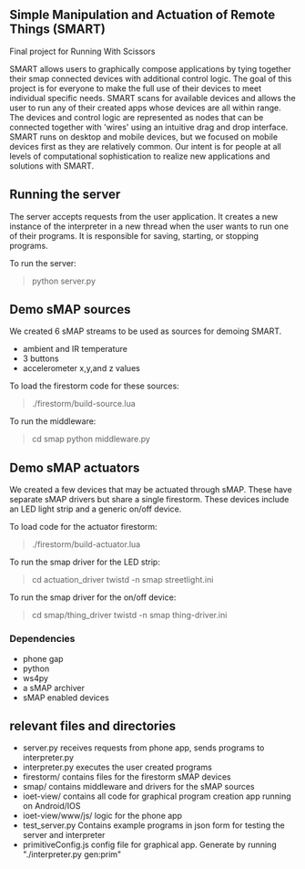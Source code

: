 ## Simple Manipulation and Actuation of Remote Things (SMART)
Final project for Running With Scissors

SMART allows users to graphically compose applications by tying together their
smap connected devices with additional control logic. The goal of this project
is for everyone to make the full use of their devices to meet individual specific
needs. SMART scans for available devices and allows the user to run any of their
created apps whose devices are all within range. The devices and control logic
are represented as nodes that can be connected together with 'wires' using an
intuitive drag and drop interface. SMART runs on desktop and mobile devices, but
we focused on mobile devices first as they are relatively common. Our intent is
for people at all levels of computational sophistication to realize new
applications and solutions with SMART.

## Running the server
The server accepts requests from the user application. It creates a new instance
of the interpreter in a new thread when the user wants to run one of their
programs. It is responsible for saving, starting, or stopping programs.

To run the server:

  > python server.py

## Demo sMAP sources
We created 6 sMAP streams to be used as sources for demoing SMART.
 - ambient and IR temperature
 - 3 buttons
 - accelerometer x,y,and z values

To load the firestorm code for these sources:

  > ./firestorm/build-source.lua

To run the middleware:

  > cd smap
  > python middleware.py

## Demo sMAP actuators
We created a few devices that may be actuated through sMAP. These have separate
sMAP drivers but share a single firestorm. These devices include an LED light
strip and a generic on/off device.

To load code for the actuator firestorm:
 > ./firestorm/build-actuator.lua

To run the smap driver for the LED strip:

 > cd actuation_driver
 > twistd -n smap streetlight.ini

To run the smap driver for the on/off device:

> cd smap/thing_driver
> twistd -n smap thing-driver.ini

### Dependencies
- phone gap
- python
- ws4py
- a sMAP archiver
- sMAP enabled devices

## relevant files and directories

- server.py
   receives requests from phone app, sends programs to interpreter.py
- interpreter.py
   executes the user created programs
- firestorm/
   contains files for the firestorm sMAP devices
- smap/
   contains middleware and drivers for the sMAP sources
- ioet-view/
   contains all code for graphical program creation app running on Android/IOS
- ioet-view/www/js/
   logic for the phone app
- test_server.py
   Contains example programs in json form for testing the server and interpreter
- primitiveConfig.js
   config file for graphical app. Generate by running "./interpreter.py gen:prim"
